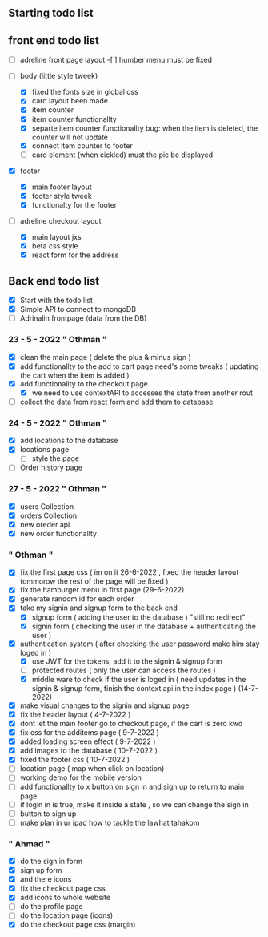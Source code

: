 ## Starting todo list

## front end todo list

- [ ] adreline front page layout -[ ] humber menu must be fixed

- [ ] body (little style tweek)

  - [x] fixed the fonts size in global css
  - [x] card layout been made
  - [x] item counter
  - [x] item counter functionallty
  - [x] separte item counter functionallty
        bug: when the item is deleted, the counter will not update
  - [x] connect item counter to footer
  - [ ] card element (when cickled) must the pic be displayed

- [x] footer

  - [x] main footer layout
  - [x] footer style tweek
  - [x] functionalty for the footer

- [ ] adreline checkout layout
  - [x] main layout jxs
  - [x] beta css style
  - [x] react form for the address

## Back end todo list

- [x] Start with the todo list
- [x] Simple API to connect to mongoDB
- [ ] Adrinalin frontpage (data from the DB)

### 23 - 5 - 2022 " Othman "

- [x] clean the main page ( delete the plus & minus sign )
- [x] add functionallty to the add to cart page
      need's some tweaks ( updating the cart when the item is added )
- [x] add functionallty to the checkout page
  - [x] we need to use contextAPI to accesses the state from another rout
- [ ] collect the data from react form and add them to database

### 24 - 5 - 2022 " Othman "

- [x] add locations to the database
- [x] locations page
  - [ ] style the page
- [ ] Order history page

### 27 - 5 - 2022 " Othman "

- [x] users Collection
- [x] orders Collection
- [x] new oreder api
- [x] new order functionallty

### " Othman "

- [x] fix the first page css ( im on it 26-6-2022 , fixed the header layout tommorow the rest of the page will be fixed )
- [x] fix the hamburger menu in first page (29-6-2022)
- [x] generate random id for each order
- [x] take my signin and signup form to the back end
  - [x] signup form ( adding the user to the database ) "still no redirect"
  - [x] signin form ( checking the user in the database + authenticating the user )
- [x] authentication system ( after checking the user password make him stay loged in )
  - [x] use JWT for the tokens, add it to the signin & signup form
  <!-- https://next-auth.js.org/getting-started/introduction -->
  - [ ] protected routes ( only the user can access the routes )
  - [x] middle ware to check if the user is loged in ( need updates in the signin & signup form, finish the context api in the index page ) (14-7-2022)
- [x] make visual changes to the signin and signup page
- [x] fix the header layout ( 4-7-2022 )
- [x] dont let the main footer go to checkout page, if the cart is zero kwd
- [x] fix css for the additems page ( 9-7-2022 )
- [x] added loading screen effect ( 9-7-2022 )
- [x] add images to the database ( 10-7-2022 )
- [x] fixed the footer css ( 10-7-2022 )
- [ ] location page ( map when click on location)
- [ ] working demo for the mobile version
- [ ] add functionallty to x button on sign in and sign up to return to main page
- [ ] if login in is true, make it inside a state \, so we can change the sign in
- [ ] button to sign up
- [ ] make plan in ur ipad how to tackle the lawhat tahakom

### " Ahmad "

- [x] do the sign in form
- [x] sign up form
- [x] and there icons
- [x] fix the checkout page css
- [x] add icons to whole website
- [ ] do the profile page
- [ ] do the location page (icons)
- [x] do the checkout page css (margin)

